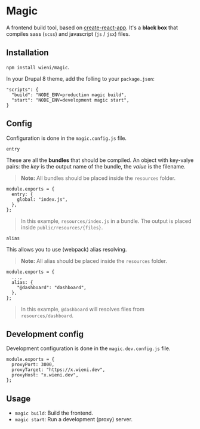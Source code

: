 # Magic

A frontend build tool, based on [create-react-app](https://github.com/facebook/create-react-app). It's a **black box** that compiles sass (`scss`) and javascript (`js` / `jsx`) files.

## Installation

`npm install wieni/magic`.

In your Drupal 8 theme, add the folling to your `package.json`:

```
"scripts": {
  "build": "NODE_ENV=production magic build",
  "start": "NODE_ENV=development magic start",
}
```

## Config

Configuration is done in the `magic.config.js` file.

`entry`

These are all the **bundles** that should be compiled. An object with key-valye pairs: the _key_ is the output name of the bundle, the _value_ is the filename.

> **Note:** All bundles should be placed inside the `resources` folder.

```
module.exports = {
  entry: {
    global: "index.js",
  },
};
```

> In this example, `resources/index.js` in a bundle. The output is placed inside `public/resources/{files}`.

`alias`

This allows you to use (webpack) alias resolving.

> **Note:** All alias should be placed inside the `resources` folder.

```
module.exports = {
  ...,
  alias: {
    "@dashboard": "dashboard",
  },
};
```

> In this example, `@dashboard` will resolves files from `resources/dashboard`.

## Development config

Development configuration is done in the `magic.dev.config.js` file.

```
module.exports = {
  proxyPort: 3000,
  proxyTarget: "https://x.wieni.dev",
  proxyHost: "x.wieni.dev",
};
```

## Usage

- `magic build`: Build the frontend.
- `magic start`: Run a development (proxy) server.
